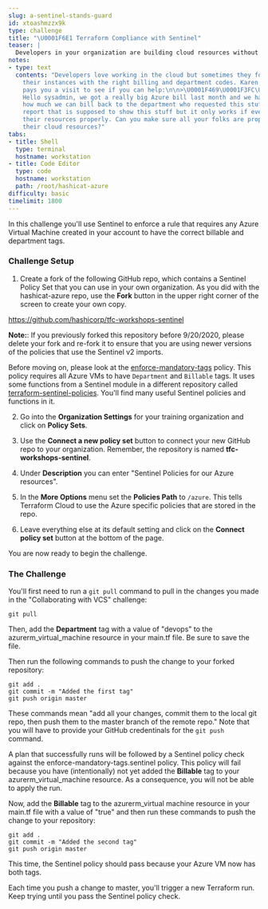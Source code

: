```yaml
---
slug: a-sentinel-stands-guard
id: xtoashmzzx9k
type: challenge
title: "\U0001F6E1️ Terraform Compliance with Sentinel"
teaser: |
  Developers in your organization are building cloud resources without tagging them properly. You need a way to enforce tagging on all your Azure instances that are built with Terraform. Meet Sentinel, the governance engine for Terraform.
notes:
- type: text
  contents: "Developers love working in the cloud but sometimes they forget to tag
    their instances with the right billing and department codes. Karen from finance
    pays you a visit to see if you can help:\n\n>\U0001F469\U0001F3FC‍\U0001F4BC\U0001F4C8
    Hello sysadmin, we got a really big Azure bill last month and we have no idea
    how much we can bill back to the department who requested this stuff. I have a
    report that is supposed to show this stuff but it only works if everybody tags
    their resources properly. Can you make sure all your folks are properly tagging
    their cloud resources?"
tabs:
- title: Shell
  type: terminal
  hostname: workstation
- title: Code Editor
  type: code
  hostname: workstation
  path: /root/hashicat-azure
difficulty: basic
timelimit: 1800
---
```

In this challenge you'll use Sentinel to enforce a rule that requires any Azure Virtual Machine created in your account to have the correct billable and department tags.

### Challenge Setup

1. Create a fork of the following GitHub repo, which contains a Sentinel Policy Set that you can use in your own organization. As you did with the hashicat-azure repo, use the **Fork** button in the upper right corner of the screen to create your own copy.

https://github.com/hashicorp/tfc-workshops-sentinel

**Note:**: If you previously forked this repository before 9/20/2020, please delete your fork and re-fork it to ensure that you are using newer versions of the policies that use the Sentinel v2 imports.

Before moving on, please look at the [enforce-mandatory-tags](https://github.com/hashicorp/tfc-workshops-sentinel/blob/master/azure/enforce-mandatory-tags.sentinel) policy. This policy requires all Azure VMs to have `Department` and `Billable` tags. It uses some functions from a Sentinel module in a different repository called [terraform-sentinel-policies](https://github.com/hashicorp/terraform-sentinel-policies). You'll find many useful Sentinel policies and functions in it.

2. Go into the **Organization Settings** for your training organization and click on **Policy Sets**.

3. Use the **Connect a new policy set** button to connect your new GitHub repo to your organization. Remember, the repository is named **tfc-workshops-sentinel**.

4. Under **Description** you can enter "Sentinel Policies for our Azure resources".

5. In the **More Options** menu set the **Policies Path** to `/azure`. This tells Terraform Cloud to use the Azure specific policies that are stored in the repo.

6. Leave everything else at its default setting and click on the **Connect policy set** button at the bottom of the page.

You are now ready to begin the challenge.

### The Challenge

You'll first need to run a `git pull` command to pull in the changes you made in the "Collaborating with VCS" challenge:

```
git pull
```

Then, add the **Department** tag with a value of "devops" to the azurerm_virtual_machine resource in your main.tf file. Be sure to save the file.

Then run the following commands to push the change to your forked repository:

```
git add .
git commit -m "Added the first tag"
git push origin master
```

These commands mean "add all your changes, commit them to the local git repo, then push them to the master branch of the remote repo." Note that you will have to provide your GitHub credentinals for the `git push` command.

A plan that successfully runs will be followed by a Sentinel policy check against the enforce-mandatory-tags.sentinel policy. This policy will fail because you have (intentionally) not yet added the **Billable** tag to your azurerm_virtual_machine resource. As a consequence, you will not be able to apply the run.

Now, add the **Billable** tag to the azurerm_virtual machine resource in your main.tf file with a value of "true" and then run these commands to push the change to your repository:

```
git add .
git commit -m "Added the second tag"
git push origin master
```

This time, the Sentinel policy should pass because your Azure VM now has both tags.

Each time you push a change to master, you'll trigger a new Terraform run. Keep trying until you pass the Sentinel policy check.